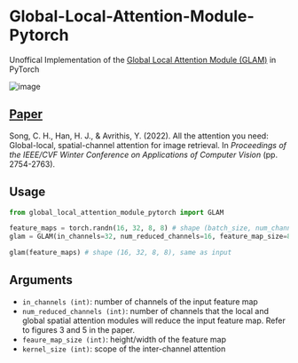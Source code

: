 # Global-Local-Attention-Module-Pytorch
Unoffical Implementation of the [Global Local Attention Module (GLAM)](https://arxiv.org/pdf/2107.08000.pdf) in PyTorch

![image](https://user-images.githubusercontent.com/79294502/192976117-67fa4a17-eec0-4dda-987d-3c1fc2ffe554.png)

## [Paper](https://arxiv.org/pdf/2107.08000.pdf)

Song, C. H., Han, H. J., & Avrithis, Y. (2022). All the attention you need: Global-local, spatial-channel attention for image retrieval. In *Proceedings of the IEEE/CVF  Winter Conference on Applications of Computer Vision* (pp. 2754-2763).

## Usage

```python
from global_local_attention_module_pytorch import GLAM

feature_maps = torch.randn(16, 32, 8, 8) # shape (batch_size, num_channels, height, width)
glam = GLAM(in_channels=32, num_reduced_channels=16, feature_map_size=8, kernel_size=5)

glam(feature_maps) # shape (16, 32, 8, 8), same as input
```

## Arguments

* `in_channels (int)`: number of channels of the input feature map
* `num_reduced_channels (int)`: number of channels that the local and global spatial attention modules will reduce the input feature map. Refer to figures 3 and 5 in the paper.
* `feaure_map_size (int)`: height/width of the feature map
* `kernel_size (int)`: scope of the inter-channel attention
